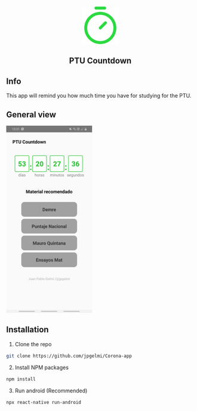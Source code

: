 <p align="center">
<img width="100" src="https://github.com/jpgelmi/PTU-Countdown/blob/main/assets/playstore.png" alt="CoronaApp logo">
</p>

<h2 align="center">PTU Countdown</h2>

## Info
This app will remind you how much time you have for studying for the PTU.

## General view
<img src="https://github.com/jpgelmi/PTU-Countdown/blob/main/assets/Screenshot_20201111-133105_PTU%20Countdown.jpg" height="500"/>

## Installation
1. Clone the repo
```sh
git clone https://github.com/jpgelmi/Corona-app
```
2. Install NPM packages
```sh
npm install
```
3. Run android (Recommended)
```sh
npx react-native run-android
```
